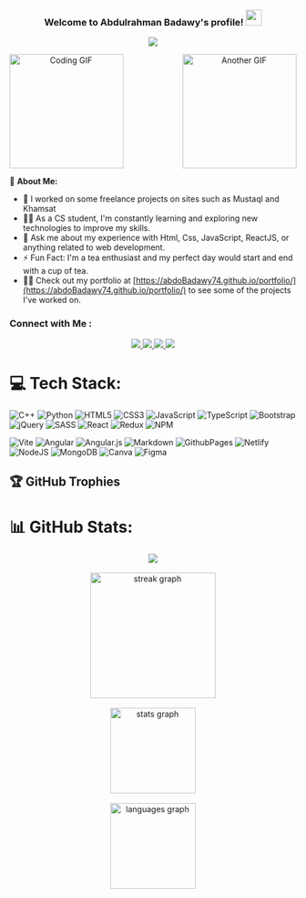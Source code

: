 <h3 align="center">
  Welcome to Abdulrahman Badawy's profile!
  <img src="https://media.giphy.com/media/hvRJCLFzcasrR4ia7z/giphy.gif" width="28">
</h3>

<!-- Typing SVG by DenverCoder1 - https://github.com/DenverCoder1/readme-typing-svg -->
<p align="center">
  <a href="https://github.com/DenverCoder1/readme-typing-svg"><img src="https://readme-typing-svg.herokuapp.com/?lines=Front-End%20Developer..;Every%20Day%20can%20be%20Start..&font=Fira%20Code&center=true&width=440&height=45&color=f75c7e&vCenter=true&size=22"></a>
</p>

<div align="center"  style=" width: 100%; display: flex; justify-content: space-between;">
  <img src="https://c.tenor.com/_DOBjnGspYAAAAAM/code-coding.gif" width="200" alt="Coding GIF">
  <img src="https://media.giphy.com/media/HscDLzkO8EOTmgkhQP/giphy.gif" width="200" alt="Another GIF">
</div>



🚀 **About Me:**
- 🏢 I worked on some freelance projects on sites such as Mustaql and Khamsat
- 👨‍💻 As a CS student, I'm constantly learning and exploring new technologies to improve my skills.
- 💬 Ask me about my experience with Html, Css, JavaScript, ReactJS, or anything related to web development.
- ⚡ Fun Fact: I'm a tea enthusiast and my perfect day would start and end with a cup of tea.
- 👨‍💻 Check out my portfolio at [https://abdoBadawy74.github.io/portfolio/](https://abdoBadawy74.github.io/portfolio/) to see some of the projects I've worked on.

### Connect with Me :

<div align="center">
  <a href="https://www.linkedin.com/in/abdulrahman-badawy-7bb072258/" target="_blank">
    <img src="https://img.shields.io/badge/-Abdulrahman%20Badawy-0077B5?style=for-the-badge&logo=Linkedin&logoColor=white"/>
  </a>
  <a href="https://t.me/AbdoBadawy74" target="_blank">
    <img src="https://img.shields.io/badge/𝗔𝗕𝗗𝗨𝗟𝗥𝗔𝗛𝗠𝗔𝗡 🇵🇸-0077B5?style=for-the-badge&logo=Telegram&logoColor=white"/>
  </a>  
  <a href="https://www.facebook.com/abdulrahman.badawy.9275/" target="_blank">
    <img src="https://img.shields.io/badge/-Abdulrahman%20Badawy-0077B5?style=for-the-badge&logo=facebook&logoColor=white"/>
  </a>
  <a href="https://twitter.com/abdoBadawy72" target="_blank">
    <img src="https://img.shields.io/badge/-Badawy-0077B5?style=for-the-badge&logo=twitter&logoColor=white"/>
  </a>
</div>

# 💻 Tech Stack:

![C++](https://img.shields.io/badge/c++-%2300599C.svg?style=flat&logo=c%2B%2B&logoColor=white)
![Python](https://img.shields.io/badge/python-3670A0?style=flat&logo=python&logoColor=ffdd54)
![HTML5](https://img.shields.io/badge/html5-%23E34F26.svg?style=flat&logo=html5&logoColor=white)
![CSS3](https://img.shields.io/badge/css3-%231572B6.svg?style=flat&logo=css3&logoColor=white)
![JavaScript](https://img.shields.io/badge/javascript-%23323330.svg?style=flat&logo=javascript&logoColor=%23F7DF1E)
![TypeScript](https://img.shields.io/badge/typescript-%23007ACC.svg?style=flat&logo=typescript&logoColor=white)
![Bootstrap](https://img.shields.io/badge/bootstrap-%238511FA.svg?style=flat&logo=bootstrap&logoColor=white)
![jQuery](https://img.shields.io/badge/jquery-%230769AD.svg?style=flat&logo=jquery&logoColor=white)
![SASS](https://img.shields.io/badge/SASS-hotpink.svg?style=flat&logo=SASS&logoColor=white)
![React](https://img.shields.io/badge/react-%2320232a.svg?style=flat&logo=react&logoColor=%2361DAFB)
![Redux](https://img.shields.io/badge/redux-%23593d88.svg?style=flat&logo=redux&logoColor=white)
![NPM](https://img.shields.io/badge/NPM-%23CB3837.svg?style=flat&logo=npm&logoColor=white)

![Vite](https://img.shields.io/badge/vite-%23646CFF.svg?style=flat&logo=vite&logoColor=white)
![Angular](https://img.shields.io/badge/angular-%23DD0031.svg?style=flat&logo=angular&logoColor=white)
![Angular.js](https://img.shields.io/badge/angular.js-%23E23237.svg?style=flat&logo=angularjs&logoColor=white)
![Markdown](https://img.shields.io/badge/markdown-%23000000.svg?style=flat&logo=markdown&logoColor=white)
![GithubPages](https://img.shields.io/badge/github%20pages-121013?style=flat&logo=github&logoColor=white)
![Netlify](https://img.shields.io/badge/netlify-%23000000.svg?style=flat&logo=netlify&logoColor=#00C7B7)
![NodeJS](https://img.shields.io/badge/node.js-6DA55F?style=flat&logo=node.js&logoColor=white)
![MongoDB](https://img.shields.io/badge/MongoDB-%234ea94b.svg?style=flat&logo=mongodb&logoColor=white)
![Canva](https://img.shields.io/badge/Canva-%2300C4CC.svg?style=flat&logo=Canva&logoColor=white)
![Figma](https://img.shields.io/badge/figma-%23F24E1E.svg?style=flat&logo=figma&logoColor=white)


## 🏆 GitHub Trophies

<div align="center>
  
  ![](https://github-profile-trophy.vercel.app/?username=abdoBadawy74&theme=flat&no-frame=true&no-bg=false&margin-w=4)

</div>

# 📊 GitHub Stats:

<div align="center">
  <a href="https://komarev.com/ghpvc/?username=abdoBadawy74&style=for-the-badge">
    <img src="https://komarev.com/ghpvc/?username=abdoBadawy74&style=for-the-badge";>
  </a>
  <br/>
  <br/>
      
  <img src="https://streak-stats.demolab.com?user=abdoBadawy74&locale=en&mode=daily&theme=dark&hide_border=false&border_radius=5&order=3" height="220" alt="streak graph"  />
  <br/>
  <br/>
  <img src="https://github-readme-stats.vercel.app/api?username=abdoBadawy74&hide_title=false&hide_rank=false&show_icons=true&include_all_commits=true&count_private=true&disable_animations=false&theme=dracula&locale=en&hide_border=false" height="150" alt="stats graph"  />
  <br/>
  <br/>
  <img src="https://github-readme-stats.vercel.app/api/top-langs?username=abdoBadawy74&locale=en&hide_title=false&layout=compact&card_width=320&langs_count=5&theme=dracula&hide_border=false" height="150" alt="languages graph"  />
</div>

